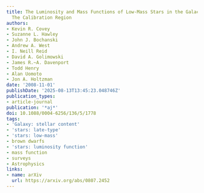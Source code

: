 ```yaml
---
title: The Luminosity and Mass Functions of Low-Mass Stars in the Galactic Disk. I.
  The Calibration Region
authors:
- Kevin R. Covey
- Suzanne L. Hawley
- John J. Bochanski
- Andrew A. West
- I. Neill Reid
- David A. Golimowski
- James R.~A. Davenport
- Todd Henry
- Alan Uomoto
- Jon A. Holtzman
date: '2008-11-01'
publishDate: '2025-08-13T13:45:23.048746Z'
publication_types:
- article-journal
publication: '*aj*'
doi: 10.1088/0004-6256/136/5/1778
tags:
- 'Galaxy: stellar content'
- 'stars: late-type'
- 'stars: low-mass'
- brown dwarfs
- 'stars: luminosity function'
- mass function
- surveys
- Astrophysics
links:
- name: arXiv
  url: https://arxiv.org/abs/0807.2452
---
```

